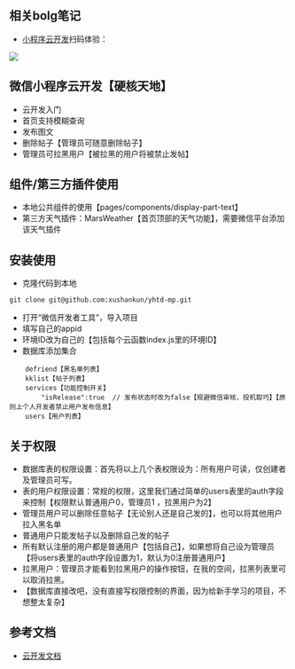 ## 相关bolg笔记
- [小程序云开发](https://shankun.top/2019/04/12/%E5%B0%8F%E7%A8%8B%E5%BA%8F%E4%BA%91%E5%BC%80%E5%8F%91/)扫码体验：

![](https://shankun-1257055090.cos.ap-chengdu.myqcloud.com/blog/mpcloud/yhtd-vcode.jpg)

## 微信小程序云开发【硬核天地】

- 云开发入门
- 首页支持模糊查询
- 发布图文
- 删除帖子【管理员可随意删除帖子】
- 管理员可拉黑用户【被拉黑的用户将被禁止发帖】

## 组件/第三方插件使用
- 本地公共组件的使用【pages/components/display-part-text】
- 第三方天气插件：MarsWeather【首页顶部的天气功能】，需要微信平台添加该天气插件

## 安装使用
- 克隆代码到本地
```
git clone git@github.com:xushankun/yhtd-mp.git
```
- 打开“微信开发者工具”，导入项目
- 填写自己的appid
- 环境ID改为自己的【包括每个云函数index.js里的环境ID】
- 数据库添加集合

```
    defriend【黑名单列表】
    kklist【帖子列表】
    services【功能控制开关】
        "isRelease":true  // 发布状态时改为false【规避微信审核，投机取巧】【原则上个人开发者禁止用户发布信息】
    users【用户列表】
```


## 关于权限
- 数据库表的权限设置：首先将以上几个表权限设为：所有用户可读，仅创建者及管理员可写。
- 表的用户权限设置：常规的权限，这里我们通过简单的users表里的auth字段来控制【权限默认普通用户0，管理员1 ，拉黑用户为2】
- 管理员用户可以删除任意帖子【无论别人还是自己发的】，也可以将其他用户拉入黑名单
- 普通用户只能发帖子以及删除自己发的帖子
- 所有默认注册的用户都是普通用户【包括自己】，如果想将自己设为管理员【将users表里的auth字段设置为1，默认为0注册普通用户】
- 拉黑用户：管理员才能看到拉黑用户的操作按钮，在我的空间，拉黑列表里可以取消拉黑。
- 【数据库直接改吧，没有直接写权限控制的界面，因为给新手学习的项目，不想整太复杂】
## 参考文档

- [云开发文档](https://developers.weixin.qq.com/miniprogram/dev/wxcloud/basis/getting-started.html)


